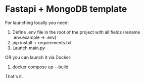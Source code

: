 # Fastapi + MongoDB template

For launching locally you need:
1. Define .env file in the root of the project with all fields (rename .env.example -> .env)
2. pip install -r requirements.txt
3. Launch main.py

OR you can launch it via Docker:
1. docker compose up --build

That's it.